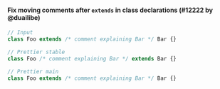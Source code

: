 #### Fix moving comments after `extends` in class declarations (#12222 by @duailibe)

<!-- prettier-ignore -->
```js
// Input
class Foo extends /* comment explaining Bar */ Bar {}

// Prettier stable
class Foo /* comment explaining Bar */ extends Bar {}

// Prettier main
class Foo extends /* comment explaining Bar */ Bar {}
```
